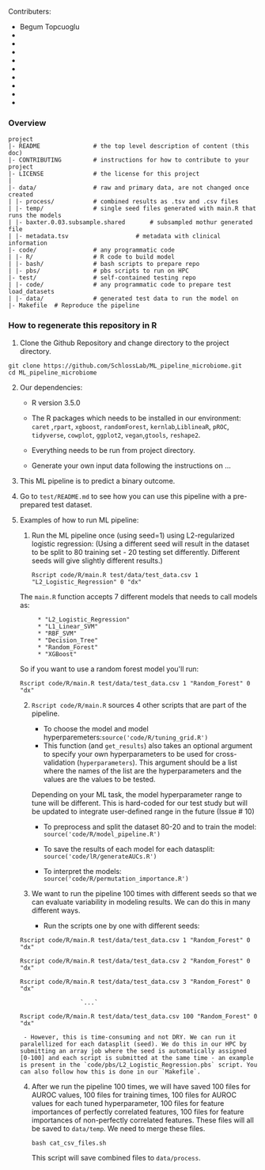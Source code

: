 Contributers:
- Begum Topcuoglu
-
-
-
-
-
-
-
-
-

### Overview

	project
	|- README         		# the top level description of content (this doc)
	|- CONTRIBUTING    		# instructions for how to contribute to your project
	|- LICENSE         		# the license for this project
	|
	|- data/           		# raw and primary data, are not changed once created
	| |- process/     		# combined results as .tsv and .csv files
	| |- temp/     			# single seed files generated with main.R that runs the models
	| |- baxter.0.03.subsample.shared      	# subsampled mothur generated file
	| |- metadata.tsv     		        # metadata with clinical information
	|- code/          		# any programmatic code
	| |- R/    				# R code to build model
	| |- bash/     			# bash scripts to prepare repo
	| |- pbs/				# pbs scripts to run on HPC
  	|- test/          		# self-contained testing repo
  	| |- code/  			# any programmatic code to prepare test load_datasets
  	| |- data/				# generated test data to run the model on
	|- Makefile	 # Reproduce the pipeline



### How to regenerate this repository in R

1. Clone the Github Repository and change directory to the project directory.

```
git clone https://github.com/SchlossLab/ML_pipeline_microbiome.git
cd ML_pipeline_microbiome
```

2. Our dependencies:

	* R version 3.5.0

	* The R packages which needs to be installed in our environment: `caret` ,`rpart`, `xgboost`, `randomForest`, `kernlab`,`LiblineaR`, `pROC`, `tidyverse`, `cowplot`, `ggplot2`, `vegan`,`gtools`, `reshape2`.

	* Everything needs to be run from project directory.

	* Generate your own input data following the instructions on ...

3. This ML pipeline is to predict a binary outcome.

4. Go to `test/README.md` to see how you can use this pipeline with a pre-prepared test dataset.

5. Examples of how to run ML pipeline:

	1. Run the ML pipeline once (using seed=1) using L2-regularized logistic regression: (Using a different seed will result in the dataset to be split to 80 training set - 20 testing set differently. Different seeds will give slightly different results.)

		```
		Rscript code/R/main.R test/data/test_data.csv 1 "L2_Logistic_Regression" 0 "dx"
		```

	The `main.R` function accepts 7 different models that needs to call models as:

	    	* "L2_Logistic_Regression"
	     	* "L1_Linear_SVM"
	     	* "RBF_SVM"
	     	* "Decision_Tree"
	     	* "Random_Forest"
	     	* "XGBoost"

	So if you want to use a random forest model you'll run:


	`Rscript code/R/main.R test/data/test_data.csv 1 "Random_Forest" 0 "dx"`

	 2. `Rscript code/R/main.R` sources 4 other scripts that are part of the pipeline.

	 	* To choose the model and model hyperparemeters:`source('code/R/tuning_grid.R')`
		* This function (and `get_results`) also takes an optional argument to specify your own hyperparameters to be used for cross-validation (`hyperparameters`). This argument should be a list where the names of the list are the hyperparameters and the values are the values to be tested.

		Depending on your ML task, the model hyperparameter range to tune will be different. This is hard-coded for our test study but will be updated to integrate user-defined range in the future (Issue # 10)

	 	* To preprocess and split the dataset 80-20 and to train the model: `source('code/R/model_pipeline.R')`

	 	* To save the results of each model for each datasplit: `source('code/lR/generateAUCs.R')`

	 	* To interpret the models: `source('code/R/permutation_importance.R')`

	 3. We want to run the pipeline 100 times with different seeds so that we can evaluate variability in modeling results. We can do this in many different ways.


		- Run the scripts one by one with different seeds:

	`Rscript code/R/main.R test/data/test_data.csv 1 "Random_Forest" 0 "dx"`

	`Rscript code/R/main.R test/data/test_data.csv 2 "Random_Forest" 0 "dx"`

	`Rscript code/R/main.R test/data/test_data.csv 3 "Random_Forest" 0 "dx"`

						`...`

	`Rscript code/R/main.R test/data/test_data.csv 100 "Random_Forest" 0 "dx"`

		- However, this is time-consuming and not DRY. We can run it paralellized for each datasplit (seed). We do this in our HPC by submitting an array job where the seed is automatically assigned [0-100] and each script is submitted at the same time - an example is present in the `code/pbs/L2_Logistic_Regression.pbs` script. You can also follow how this is done in our `Makefile`.

	4. After we run the pipeline 100 times, we will have saved 100 files for AUROC values, 100 files for training times, 100 files for AUROC values for each tuned hyperparameter, 100 files for feature importances of perfectly correlated features, 100 files for feature importances of non-perfectly correlated features. These files will all be saved to `data/temp`. We need to merge these files.

		`bash cat_csv_files.sh`


		This script will save combined files to `data/process`.
